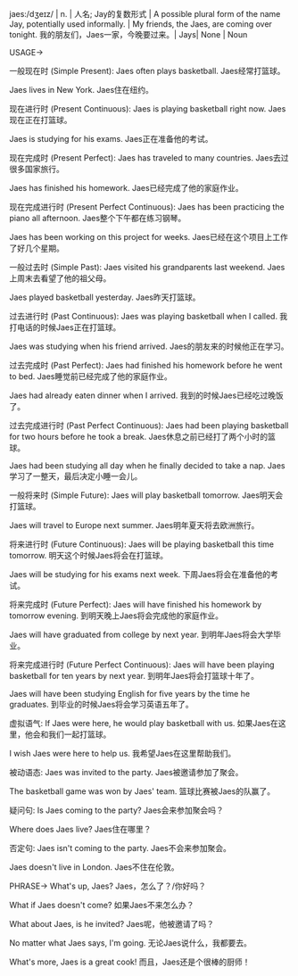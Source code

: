 jaes:/dʒeɪz/ | n. | 人名; Jay的复数形式 |  A possible plural form of the name Jay, potentially used informally. | My friends, the Jaes, are coming over tonight. 我的朋友们，Jaes一家，今晚要过来。|  Jays| None | Noun


USAGE->

一般现在时 (Simple Present):
Jaes often plays basketball.  Jaes经常打篮球。

Jaes lives in New York. Jaes住在纽约。


现在进行时 (Present Continuous):
Jaes is playing basketball right now. Jaes现在正在打篮球。

Jaes is studying for his exams. Jaes正在准备他的考试。


现在完成时 (Present Perfect):
Jaes has traveled to many countries. Jaes去过很多国家旅行。

Jaes has finished his homework. Jaes已经完成了他的家庭作业。


现在完成进行时 (Present Perfect Continuous):
Jaes has been practicing the piano all afternoon. Jaes整个下午都在练习钢琴。

Jaes has been working on this project for weeks. Jaes已经在这个项目上工作了好几个星期。


一般过去时 (Simple Past):
Jaes visited his grandparents last weekend. Jaes上周末去看望了他的祖父母。

Jaes played basketball yesterday. Jaes昨天打篮球。


过去进行时 (Past Continuous):
Jaes was playing basketball when I called. 我打电话的时候Jaes正在打篮球。

Jaes was studying when his friend arrived. Jaes的朋友来的时候他正在学习。


过去完成时 (Past Perfect):
Jaes had finished his homework before he went to bed. Jaes睡觉前已经完成了他的家庭作业。

Jaes had already eaten dinner when I arrived. 我到的时候Jaes已经吃过晚饭了。


过去完成进行时 (Past Perfect Continuous):
Jaes had been playing basketball for two hours before he took a break. Jaes休息之前已经打了两个小时的篮球。

Jaes had been studying all day when he finally decided to take a nap.  Jaes学习了一整天，最后决定小睡一会儿。


一般将来时 (Simple Future):
Jaes will play basketball tomorrow. Jaes明天会打篮球。

Jaes will travel to Europe next summer. Jaes明年夏天将去欧洲旅行。


将来进行时 (Future Continuous):
Jaes will be playing basketball this time tomorrow. 明天这个时候Jaes将会在打篮球。

Jaes will be studying for his exams next week.  下周Jaes将会在准备他的考试。


将来完成时 (Future Perfect):
Jaes will have finished his homework by tomorrow evening.  到明天晚上Jaes将会完成他的家庭作业。

Jaes will have graduated from college by next year. 到明年Jaes将会大学毕业。


将来完成进行时 (Future Perfect Continuous):
Jaes will have been playing basketball for ten years by next year. 到明年Jaes将会打篮球十年了。

Jaes will have been studying English for five years by the time he graduates.  到毕业的时候Jaes将会学习英语五年了。


虚拟语气:
If Jaes were here, he would play basketball with us. 如果Jaes在这里，他会和我们一起打篮球。

I wish Jaes were here to help us. 我希望Jaes在这里帮助我们。


被动语态:
Jaes was invited to the party. Jaes被邀请参加了聚会。

The basketball game was won by Jaes' team.  篮球比赛被Jaes的队赢了。


疑问句:
Is Jaes coming to the party? Jaes会来参加聚会吗？

Where does Jaes live?  Jaes住在哪里？


否定句:
Jaes isn't coming to the party. Jaes不会来参加聚会。

Jaes doesn't live in London.  Jaes不住在伦敦。

PHRASE->
What's up, Jaes?  Jaes，怎么了？/你好吗？

What if Jaes doesn't come? 如果Jaes不来怎么办？

What about Jaes, is he invited? Jaes呢，他被邀请了吗？

No matter what Jaes says, I'm going.  无论Jaes说什么，我都要去。

What's more, Jaes is a great cook!  而且，Jaes还是个很棒的厨师！
